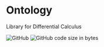 # Ontology

Library for Differential Calculus

![GitHub](https://img.shields.io/github/license/ThiagoDSMarcelino/ontology-cplusplus?color=blue)
![GitHub code size in bytes](https://img.shields.io/github/languages/code-size/ThiagoDSMarcelino/ontology-cplusplus)
